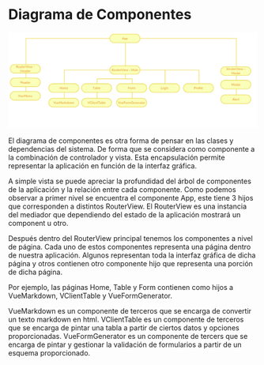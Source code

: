 # Diagrama de Componentes

![Diagrama de Componentes](../assets/d_componentes.png)

El diagrama de componentes es otra forma de pensar en las clases y dependencias del sistema. De forma que se considera como componente a la combinación de controlador y vista. Esta encapsulación permite representar la aplicación en función de la interfaz gráfica.

A simple vista se puede apreciar la profundidad del árbol de componentes de la aplicación y la relación entre cada componente. Como podemos observar a primer nivel se encuentra el componente App, este tiene 3 hijos que corresponden a distintos RouterView. El RouterView es una instancia del mediador que dependiendo del estado de la aplicación mostrará un component u otro.

Después dentro del RouterView principal tenemos los componentes a nivel de página. Cada uno de estos componentes representa una página dentro de nuestra aplicación. Algunos representan toda la interfaz gráfica de dicha página y otros contienen otro componente hijo que representa una porción de dicha página.

Por ejemplo, las páginas Home, Table y Form contienen como hijos a VueMarkdown, VClientTable y VueFormGenerator.

VueMarkdown es un componente de terceros que se encarga de convertir un texto markdown en html.
VClientTable es un componente de terceros que se encarga de pintar una tabla a partir de ciertos datos y opciones proporcionadas.
VueFormGenerator es un componente de tercers que se encarga de pintar y gestionar la validación de formularios a partir de un esquema proporcionado.